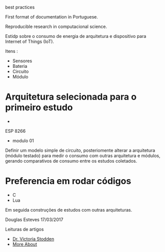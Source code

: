 best practices


First format of documentation in Portuguese. 

Reproducible research in computacional science.

Estidp sobre o consumo de energia de arquitetura e dispositivo para Internet of Things (IoT).

Itens :
- Sensores
- Bateria
- Circuito
- Módulo

# Arquitetura selecionada para o primeiro estudo 
 - 
ESP 8266
  - modulo 01
  
Definir um modelo simple de circuito, posteriomente alterar a arquitetura (módulo testado) para medir o consumo
com outras arquitetura e módulos, gerando comparativos de consumo entre os estudos coletados.

# Preferencia em rodar códigos 
  - C
  - Lua

Em seguida construções de estudos com outras arquiteturas.

Douglas Esteves 
17/03/2017




Leituras de artigos 

* [Dr. Victoria Stodden](http://web.stanford.edu/~vcs/)
* [More About](https://ischool.illinois.edu/people/faculty/vcs)
